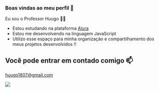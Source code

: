 ### Boas vindas ao meu perfil 💙

Eu sou o Professor Huugo 🧔‍♂

- Estou estudando na plataforma [Alura]( https://cursos.alura.com.br )
- Estou me desenvolvendo na linguagem JavaScript
- Utilizo esse espaço para minha organização e compartilhamento dos meus projetos desenvolvidos !!




## Você pode entrar em contado comigo 📫

huugo1807@gmail.com



![](https://tenor.com/pt-PT/view/gojo-gojo-satoru-dancing-jjk-jujutsu-kaisen-gif-25819377)
